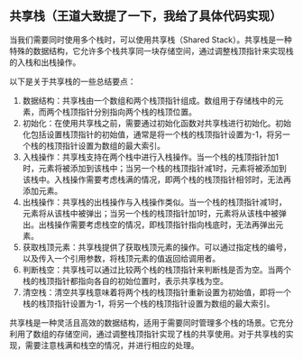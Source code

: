 ## 共享栈（王道大致提了一下，我给了具体代码实现）

当我们需要同时使用多个栈时，可以使用共享栈（Shared Stack）。共享栈是一种特殊的数据结构，它允许多个栈共享同一块存储空间，通过调整栈顶指针来实现栈的入栈和出栈操作。

以下是关于共享栈的一些总结要点：

1. 数据结构：共享栈由一个数组和两个栈顶指针组成。数组用于存储栈中的元素，而两个栈顶指针分别指向两个栈的栈顶位置。
2. 初始化：在使用共享栈之前，需要通过初始化函数对共享栈进行初始化。初始化包括设置栈顶指针的初始值，通常是将一个栈的栈顶指针设置为-1，将另一个栈的栈顶指针设置为数组的最大索引。
3. 入栈操作：共享栈支持在两个栈中进行入栈操作。当一个栈的栈顶指针加1时，元素将被添加到该栈中；当另一个栈的栈顶指针减1时，元素将被添加到该栈中。入栈操作需要考虑栈满的情况，即两个栈的栈顶指针相邻时，无法再添加元素。
4. 出栈操作：共享栈的出栈操作与入栈操作类似。当一个栈的栈顶指针减1时，元素将从该栈中被弹出；当另一个栈的栈顶指针加1时，元素将从该栈中被弹出。出栈操作需要考虑栈空的情况，即栈顶指针指向栈底时，无法再弹出元素。
5. 获取栈顶元素：共享栈提供了获取栈顶元素的操作。可以通过指定栈的编号，以及传入一个引用参数，将栈顶元素的值返回给调用者。
6. 判断栈空：共享栈可以通过比较两个栈的栈顶指针来判断栈是否为空。当两个栈的栈顶指针都指向各自的初始位置时，表示共享栈为空。
7. 清空栈：清空共享栈意味着将两个栈的栈顶指针重新设置为初始值，即将一个栈的栈顶指针设置为-1，将另一个栈的栈顶指针设置为数组的最大索引。

共享栈是一种灵活且高效的数据结构，适用于需要同时管理多个栈的场景。它充分利用了数组的存储空间，通过调整栈顶指针实现了栈的共享使用。对于共享栈的实现，需要注意栈满和栈空的情况，并进行相应的处理。